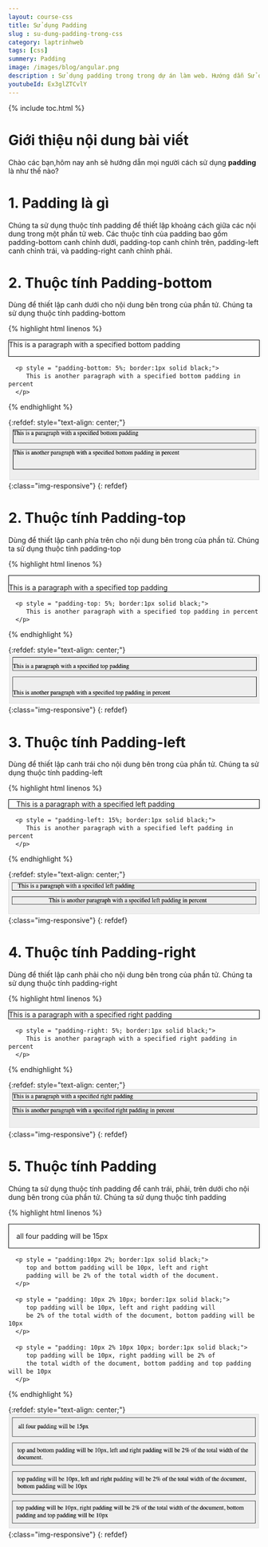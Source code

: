 ```yaml
---
layout: course-css
title: Sử dụng Padding 
slug : su-dung-padding-trong-css
category: laptrinhweb
tags: [css]
summery: Padding 
image: /images/blog/angular.png
description : Sử dụng padding trong trong dự án làm web. Hướng dẫn Sử dụng padding trong CSS vào dự án web. 
youtubeId: Ex3glZTCvlY
---
```


{% include toc.html %}

# **Giới thiệu nội dung bài viết**

Chào các bạn,hôm nay anh sẽ hướng dẫn mọi người cách sử dụng <b>padding</b> là như thế nào?

# **1. Padding là gì**

Chúng ta sử dụng thuộc tính padding để thiết lập khoảng cách giữa các nội dung trong một phần tử web. Các thuộc tính của padding bao gồm padding-bottom canh chỉnh  dưới, padding-top canh chỉnh trên, padding-left canh chỉnh trái, và padding-right canh chỉnh phải.


# **2. Thuộc tính Padding-bottom**

Dùng để thiết lập canh dưới cho nội dung bên trong của phần tử. Chúng ta sử dụng thuộc tính padding-bottom


{% highlight html linenos %}

<html>
   <head>
   </head>
   
   <body>
      <p style = "padding-bottom: 15px; border:1px solid black;">
         This is a paragraph with a specified bottom padding
      </p>
      
      <p style = "padding-bottom: 5%; border:1px solid black;">
         This is another paragraph with a specified bottom padding in percent
      </p>
   </body>
</html> 
{% endhighlight %}

{:refdef: style="text-align: center;"}
![padding1](/images/post/css/padding1.png){:class="img-responsive"}
{: refdef}


# **2. Thuộc tính Padding-top**

Dùng để thiết lập canh phía trên  cho nội dung bên trong của phần tử. Chúng ta sử dụng thuộc tính padding-top


{% highlight html linenos %}

<html>
   <head>
   </head>
   
   <body>
      <p style = "padding-top: 15px; border:1px solid black;">
         This is a paragraph with a specified top padding
      </p>
      
      <p style = "padding-top: 5%; border:1px solid black;">
         This is another paragraph with a specified top padding in percent
      </p>
   </body>
</html>

{% endhighlight %}

{:refdef: style="text-align: center;"}
![padding2](/images/post/css/padding2.png){:class="img-responsive"}
{: refdef}

# **3. Thuộc tính Padding-left**

Dùng để thiết lập canh trái cho nội dung bên trong của phần tử. Chúng ta sử dụng thuộc tính padding-left


{% highlight html linenos %}

<html>
   <head>
   </head>
   
   <body>
      <p style = "padding-left: 15px; border:1px solid black;">
         This is a paragraph with a specified left padding
      </p>
      
      <p style = "padding-left: 15%; border:1px solid black;">
         This is another paragraph with a specified left padding in percent
      </p>
   </body>
</html>

{% endhighlight %}

{:refdef: style="text-align: center;"}
![padding3](/images/post/css/padding3.png){:class="img-responsive"}
{: refdef}

# **4. Thuộc tính Padding-right**

Dùng để thiết lập canh phải cho nội dung bên trong của phần tử. Chúng ta sử dụng thuộc tính padding-right


{% highlight html linenos %}

<html>
   <head>
   </head>
   
   <body>
      <p style = "padding-right: 15px; border:1px solid black;">
         This is a paragraph with a specified right padding
      </p>
      
      <p style = "padding-right: 5%; border:1px solid black;">
         This is another paragraph with a specified right padding in percent
      </p>
   </body>
</html> 

{% endhighlight %}

{:refdef: style="text-align: center;"}
![padding4](/images/post/css/padding4.png){:class="img-responsive"}
{: refdef}

# **5. Thuộc tính Padding**

Chúng ta sử dụng thuộc tính padding để canh trái, phải, trên dưới cho nội dung bên trong của phần tử. Chúng ta sử dụng thuộc tính padding


{% highlight html linenos %}

<html>
   <head>
   </head>
   
   <body>
      <p style = "padding: 15px; border:1px solid black;">
         all four padding will be 15px 
      </p> 
      
      <p style = "padding:10px 2%; border:1px solid black;"> 
         top and bottom padding will be 10px, left and right
         padding will be 2% of the total width of the document. 
      </p> 
      
      <p style = "padding: 10px 2% 10px; border:1px solid black;">
         top padding will be 10px, left and right padding will 
         be 2% of the total width of the document, bottom padding will be 10px
      </p> 
      
      <p style = "padding: 10px 2% 10px 10px; border:1px solid black;">
         top padding will be 10px, right padding will be 2% of
         the total width of the document, bottom padding and top padding will be 10px 
      </p>
   </body>
</html> 

{% endhighlight %}

{:refdef: style="text-align: center;"}
![padding5](/images/post/css/padding5.png){:class="img-responsive"}
{: refdef}





